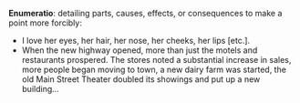 **Enumeratio**: detailing parts, causes, effects, or consequences to make a point more forcibly:

 - I love her eyes, her hair, her nose, her cheeks, her lips [etc.].
 - When the new highway opened, more than just the motels and restaurants prospered. The stores noted a substantial increase in sales, more people began moving to town, a new dairy farm was started, the old Main Street Theater doubled its showings and put up a new building...